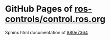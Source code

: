GitHub Pages of [ros-controls/control.ros.org](https://github.com/ros-controls/control.ros.org.git)
===
Sphinx html documentation of [880e7364](https://github.com/ros-controls/control.ros.org/tree/880e7364bded8d7d7222d3ecdf384f9c1bbe1e88)
